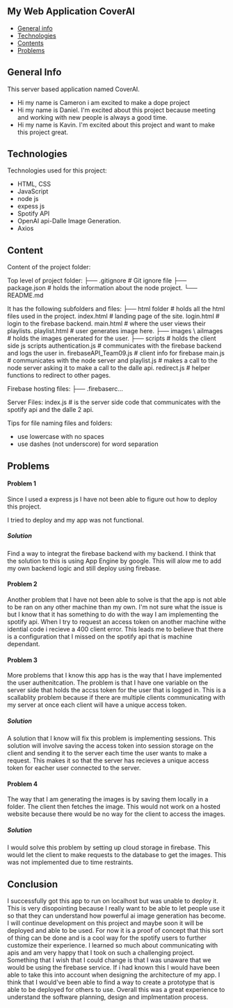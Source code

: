 ## My Web Application CoverAI

* [General info](#general-info)
* [Technologies](#technologies)
* [Contents](#content)
* [Problems](#problems)

## General Info
This server based application named CoverAI.
* Hi my name is Cameron i am excited to make a dope project
* Hi my name is Daniel. I'm excited about this project because meeting and working with new people is always a good time.
* Hi my name is Kavin. I'm excited about this project and want to make this project great.
	
## Technologies
Technologies used for this project:
* HTML, CSS
* JavaScript
* node js
* expess js 
* Spotify API 
* OpenAI api-Dalle Image Generation.
* Axios
	
## Content
Content of the project folder:

 Top level of project folder: 
├── .gitignore               # Git ignore file
├── package.json             # holds the information about the node project. 
└── README.md


It has the following subfolders and files:
├── html folder              # holds all the html files used in the project.
index.html                   # landing page of the site.
login.html                   # login to the firebase backend.
main.html                    # where the user views their playlists.
playlist.html                # user generates image here.
├── images \ aiImages        # holds the images generated for the user.
├── scripts                  # holds the client side js scripts
authentication.js            # communicates with the firebase backend and logs the user in.
firebaseAPI_Team09.js        # client info for firebase
main.js                      # communicates with the node server and 
playlist.js                  # makes a call to the node server asking it to make a call to the dalle api.
redirect.js                  # helper functions to redirect to other pages.


Firebase hosting files: 
├── .firebaserc...


Server Files:
index.js                     # is the server side code that communicates with the spotify api and the dalle 2 api.

Tips for file naming files and folders:
* use lowercase with no spaces
* use dashes (not underscore) for word separation

## Problems

#### Problem 1
Since I used a express js I have not been able to figure out how to deploy this project.

I tried to deploy and my app was not functional. 
##### Solution
Find a way to integrat the firebase backend with my backend. I think that the solution to this is using App Engine by google. This will alow me to add my own backend logic and still deploy using firebase.  

#### Problem 2
Another problem that I have not been able to solve is that the app is not able to be ran on any other machine than my own. 
I'm not sure what the issue is but I know that it has something to do with the way I am implementing the spotify api. When I try to request an access token on another machine withe idential code i recieve a 400 client error.
This leads me to believe that there is a configuration that I missed on the spotify api that is machine dependant.

#### Problem 3
More problems that I know this app has is the way that I have implemented the user authenitcation. The problem is that I have one variable on the server side that holds the accss token for the user that is logged in. 
This is a scallablity problem because if there are multiple clients communicating with my server at once each client will have a unique access token. 
##### Solution
A solution that I know will fix this problem is implementing sessions. This solution will involve saving the access token into session storage on the client and sending it to the server each time the user wants to make a request. This makes it so that the server has recieves a unique access token for eacher user connected to the server. 

#### Problem 4
The way that I am generating the images is by saving them locally in a folder. The client then fetches the image. This would not work on a hosted website because there would be no way for the client to access the images. 
 
##### Solution
I would solve this problem by setting up cloud storage in firebase. This would let the client to make requests to the database to get the images. This was not implemented due to time restraints. 

## Conclusion
I successfully got this app to run on localhost but was unable to deploy it. This is very disopointing because I really want to be able to let people use it so that they can understand how powerful ai image generation has become. I will continue development on this project and maybe soon it will be deployed and able to be used. 
For now it is a proof of concept that this sort of thing can be done and is a cool way for the spotify users to further customize their experience. I learned so much about communicating with apis and am very happy that I took on such a challenging project. 
Something that I wish that I could change is that I was unaware that we would be using the firebase service. If i had known this I would have been able to take this into account when designing the architecture of my app. I think that I would've been able to find a way to create a prototype that is able to be deployed for others to use. 
Overall this was a great experience to understand the software planning, design and implmentation process. 